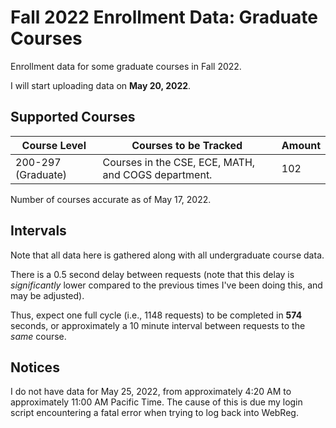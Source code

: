 # Fall 2022 Enrollment Data: Graduate Courses
Enrollment data for some graduate courses in Fall 2022. 

I will start uploading data on **May 20, 2022**.

## Supported Courses
| Course Level                   | Courses to be Tracked                               | Amount |
| ------------------------------ | --------------------------------------------------- | ------ |
| 200-297 (Graduate)             | Courses in the CSE, ECE, MATH, and COGS department. | 102    |

Number of courses accurate as of May 17, 2022.

## Intervals
Note that all data here is gathered along with all undergraduate course data.

There is a 0.5 second delay between requests (note that this delay is *significantly* lower compared to the previous times I've been doing this, and may be adjusted).

Thus, expect one full cycle (i.e., 1148 requests) to be completed in **574** seconds, or approximately a 10 minute interval between requests to the *same* course.

## Notices
I do not have data for May 25, 2022, from approximately 4:20 AM to approximately 11:00 AM Pacific Time. The cause of this is due my login script encountering a fatal error when trying to log back into WebReg.